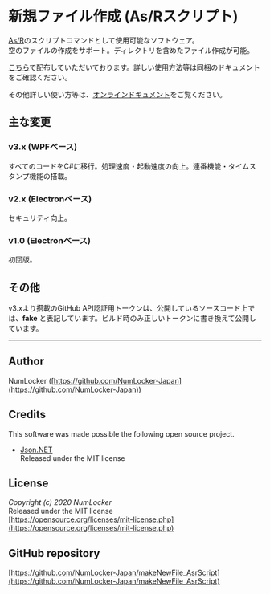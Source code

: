 # 新規ファイル作成 (As/Rスクリプト)

[As/R](https://all.undo.jp/asr/)のスクリプトコマンドとして使用可能なソフトウェア。  
空のファイルの作成をサポート。ディレクトリを含めたファイル作成が可能。

[こちら](https://all.undo.jp/asr/Appendix_UserTools.html)で配布していただいております。詳しい使用方法等は同梱のドキュメントをご確認ください。

その他詳しい使い方等は、[オンラインドキュメント](https://github.com/NumLocker-Japan/makeNewFile_AsrScript/wiki/Document_v3)をご覧ください。  

## 主な変更

### v3.x (WPFベース)

すべてのコードをC#に移行。処理速度・起動速度の向上。連番機能・タイムスタンプ機能の搭載。

### v2.x (Electronベース)

セキュリティ向上。

### v1.0 (Electronベース)

初回版。

## その他

v3.xより搭載のGitHub API認証用トークンは、公開しているソースコード上では、**fake** と表記しています。ビルド時のみ正しいトークンに書き換えて公開しています。

---------------------

## Author

NumLocker ([https://github.com/NumLocker-Japan](https://github.com/NumLocker-Japan))

## Credits

This software was made possible the following open source project.

- [Json.NET](https://www.newtonsoft.com/json)  
Released under the MIT license

## License

*Copyright (c) 2020 NumLocker*  
Released under the MIT license  
[https://opensource.org/licenses/mit-license.php](https://opensource.org/licenses/mit-license.php)

## GitHub repository

[https://github.com/NumLocker-Japan/makeNewFile_AsrScript](https://github.com/NumLocker-Japan/makeNewFile_AsrScript)
